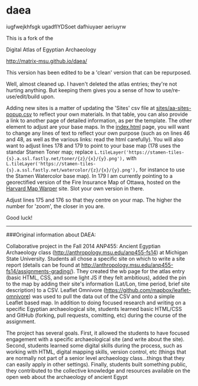daea
====
iugfwejkhfsgk
ugadfIYDSoet
dafhiuyaer
aeriuyrw

This is a fork of the

Digital Atlas of Egyptian Archaeology

http://matrix-msu.github.io/daea/

This version has been edited to be a 'clean' version that can be repurposed.

Well, almost cleaned up. I haven't deleted the atlas entries; they're not hurting anything. But keeping them gives you a sense of how to use/re-use/edit/build upon.

Adding new sites is a matter of updating the 'Sites' csv file at [sites/aa-sites-popup.csv](/sites/aa-sites-popup.csv) to reflect your own materials. In that table, you can also provide a link to another page of detailed information, as per the template. The other element to adjust are your base maps. In the [index.html](index.html) page, you will want to change any lines of text to reflect your own purpose (such as on lines 46 and 48, as well as the various links: read the html carefully). You will also want to adjust lines 178 and 179 to point to your base map (178 uses the standar Stamen Toner map; replace ```L.tileLayer('https://stamen-tiles-{s}.a.ssl.fastly.net/toner/{z}/{x}/{y}.png'),``` with <br> ```L.tileLayer('https://stamen-tiles-{s}.a.ssl.fastly.net/watercolor/{z}/{x}/{y}.png'),``` for instance to use the Stamen Watercolor base map). In 179 I am currently pointing to a georectified version of the Fire Insurance Map of Ottawa, hosted on the [Harvard Map Warper](http://warp.worldmap.harvard.edu/) site. Slot your own version in there.

Adjust lines 175 and 176 so that they centre on your map. The higher the number for 'zoom', the closer in you are.

Good luck!

-------

###Original information about DAEA:

Collaborative project in the Fall 2014 ANP455: Ancient Egyptian Archaeology class (http://anthropology.msu.edu/anp455-fs14) at Michigan State University. Students all chose a specific site on which to write a site report (details can be found at http://anthropology.msu.edu/anp455-fs14/assignments-grading/).  They created the wb page for the atlas entry (basic HTML, CSS, and some light JS if they felt ambitious), added the pin to the map by adding their site's information (Lat/Lon, time period, brief site description) to a CSV.  Leaflet Omnivore (https://github.com/mapbox/leaflet-omnivore) was used to pull the data out of the CSV and onto a simple Leaflet based map.  In addition to doing focused research and writing on a specific Egyptian archaeological site, students learned basic HTML/CSS and GitHub (forking, pull requests, comitting, etc) during the course of the assignment.  

The project has several goals.  First, it allowed the students to have focused engagement with a specific archaeological site (and write about the site).  Second, students learned some digital skills during the process, such as working with HTML, digital mapping skills, version control, etc (things that are normally not part of a senior level archaeology class...things that they can easily apply in other settings). Finally, students built something public, they contributed to the collective knowledge and resources available on the open web about the archaeology of ancient Egypt
